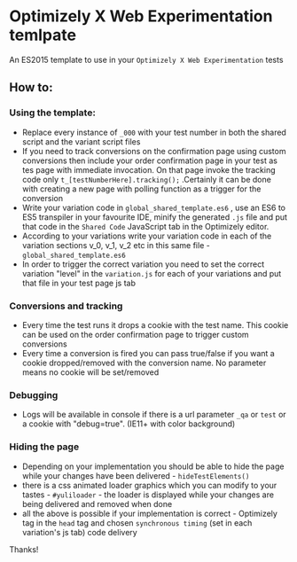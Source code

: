 # Optimizely X Web Experimentation temlpate
An ES2015 template to use in your `Optimizely X Web Experimentation` tests

## How to: ##
### Using the template: ###
* Replace every instance of `_000` with your test number in both the shared script and the variant script files
* If you need to track conversions on the confirmation page using custom conversions then include your order confirmation page in your test as tes page with immediate invocation. On that page invoke the tracking code only `t_[testNumberHere].tracking();` .Certainly it can be done with creating a new page with polling function as a trigger for the conversion
* Write your variation code in `global_shared_template.es6` , use an ES6 to ES5 transpiler in your favourite IDE, minify the generated `.js` file and put that code in the `Shared Code` JavaScript tab in the Optimizely editor.
* According to your variations write your variation code in each of the variation sections v_0, v_1, v_2 etc in this same file - `global_shared_template.es6`
* In order to trigger the correct variation you need to set the correct variation "level" in  the `variation.js` for each of your variations and put that file in your test page js tab


### Conversions and tracking ###
* Every time the test runs it drops a cookie with the test name. This cookie can be used on the order confirmation page to trigger custom conversions
* Every time a conversion is fired you can pass true/false if you want a cookie dropped/removed with the conversion name. No parameter means no cookie will be set/removed

### Debugging ###
* Logs will be available in console if there is a url parameter `_qa` or `test` or a cookie with "debug=true". (IE11+ with color background)

### Hiding the page ###
* Depending on your implementation you should be able to hide the page while your changes have been delivered - `hideTestElements()` 
* there is a css animated loader graphics which you can modify to your tastes - `#yuliloader` - the loader is displayed while your changes are being delivered and removed when done
* all the above is possible if your implementation is correct - Optimizely tag in the `head` tag and chosen `synchronous timing` (set in each variation's js tab) code delivery

Thanks!




